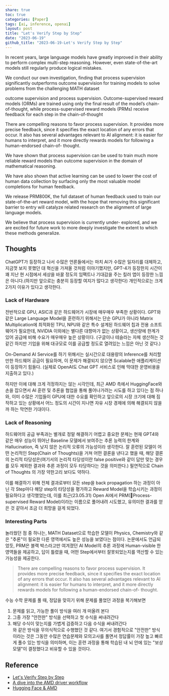```yaml
---  
share: true  
toc: true  
categories: [Paper]  
tags: [ai, inference, openai]  
layout: post  
title: "Let's Verify Step by Step"  
date: "2023-06-19"  
github_title: "2023-06-19-Let's Verify Step by Step"  
---  
```

  
In recent years, large language models have greatly improved in their ability to perform complex multi-step reasoning. However, even state-of-the-art models still regularly produce logical mistakes.  
  
We conduct our own investigation, finding that process supervision significantly outperforms outcome supervision for training models to solve problems from the challenging MATH dataset  
  
outcome supervision and process supervision. Outcome-supervised reward models (ORMs) are trained using only the final result of the model’s chain-of-thought, while process-supervised reward models (PRMs) receive feedback for each step in the chain-of-thought  
  
There are compelling reasons to favor process supervision. It provides more precise feedback, since it specifies the exact location of any errors that occur. It also has several advantages relevant to AI alignment: it is easier for humans to interpret, and it more directly rewards models for following a human-endorsed chain-of- thought.  
  
We have shown that process supervision can be used to train much more reliable reward models than outcome supervision in the domain of mathematical reasoning.   
  
We have also shown that active learning can be used to lower the cost of human data collection by surfacing only the most valuable model completions for human feedback.  
  
We release PRM800K, the full dataset of human feedback used to train our state-of-the-art reward model, with the hope that removing this significant barrier to entry will catalyze related research on the alignment of large language models.   
  
We believe that process supervision is currently under- explored, and we are excited for future work to more deeply investigate the extent to which these methods generalize.  
  
  
  
## Thoughts  
  
ChatGPT가 등장하고 나서 수많은 언론들에서는 마치 AI가 수많은 일자리를 대체하고, 지금껏 보지 못했던 대 혁신을 가져올 것처럼 이야기했지만, GPT-4가 등장한지 시간이 꽤 지난 현 시점에서 세상을 바꿀 정도의 임팩트나 기대감을 주는 킬러 앱이 등장한 느낌은 아니다.(하지만 앞으로는 충분히 등장할 여지가 많다고 생각한다) 개인적으로는 크게 2가지 이유가 있다고 생각한다.  
  
### Lack of Hardware  
전반적으로 GPU, ASIC과 같은 하드웨어가 시장에 매우매우 부족한 상황이다. GPT와 같은 Large Language Model을 훈련하기 위해서는 단순 GPU가 아니라 Matrix Multiplication에 최적화된 TPU, NPU와 같은 특수 설계된 하드웨어 칩과 전용 소프트웨어가 필요한데, NVIDIA 이외에는 별다른 대항마가 없는 상황이고, 생산량에 한계가 있어 공급에 비해 수요가 매우매우 높은 상황이다. (구글이나 테슬라는 자체 생산하는 것 같긴 하지만 기업을 위해 대규모로 이를 공급할 정도로 열려있는 느낌은 아닌 것 같다.)  
  
On-Demand AI Service를 하기 위해서는 실시간으로 대용량의 Inference를 처리할만한 하드웨어 공급이 필요하며, 이 문제가 해결되지 않으면 Scalable한 애플리케이션이 등장하기 힘들다. (실제로 OpenAI도 Chat GPT 서비스로 인해 막대한 운영비용을 지출하고 있다.)  
  
하지만 이에 대해 크게 걱정하지는 않는 시각인데, 최근 AMD 측에서 HuggingFace와 손을 잡으면서 AI 훈련 및 추론을 협업을 통해 풀어나가려는 시도를 하고 있다는 점 하나와, 이미 수많은 기업들이 GPU에 대한 수요를 확인하고 앞으로의 시장 크기에 대해 짐작하고 있는 상황에서 어느 정도의 시간이 지나면 자유 시장 경제에 의해 해결되지 않을까 하는 막연한 기대이다.  
  
### Lack of Reasoning  
하드웨어의 공급 부족과는 별개로 정말 해결하기 어렵고 중요한 문제는 현재 GPT4와 같은 매우 성능이 뛰어난 Baseline 모델에서 보여주는 추론 능력의 한계와 Hallucination, 즉 낮지 않은 논리적 오류의 가능성이라 생각한다. 잘 훈련된 모델이 어떤 논리적인 Step(Chain of Thoughts)을 거쳐 어떤 결론을 낸다고 했을 때, 해당 결론의 논리적 타당성은(여기서의 논리적 타당성이란 false positive와 같이 답만 맞는 경우를 모두 제외한 결과와 추론 과정이 모두 타당하다는 것을 의미한다.) 필연적으로 Chain of Thoughts 의 가장 약한고리 보다도 약하다.  
  
이를 해결하기 위해 전체 결과로부터 모든 step을 back propagation 하는 과정이 아닌 각 Step마다 해당 step의 타당성을 평가하고 Reward Model을 학습시키는 과정이 필요하다고 생각했었는데, 이를 최근(23.05.31) Open AI에서 PRM(Process-supervised Reward Model)이라는 이름으로 풀어내려 시도했고, 유의미한 결과를 얻은 것 같아서 조금 더 희망을 걸게 되었다.  
  
### Interesting Parts  
놀라웠던 점 중 하나는, MATH Dataset으로 학습한 모델이 Physics, Chemistry와 같은 "추론"이 필요한 다른 영역에서도 높은 성능을 보였다는 점이다. 논문에서도 언급되었듯, PRM은 블랙 박스라고만 여겨졌던 AI Model의 추론 과정에 Human-visible 한 영역들을 제공하고, 답이 틀렸을 때, 어떤 Step에서부터 잘못되었는지를 역산할 수 있는 가능성을 제공한다.   
  
>There are compelling reasons to favor process supervision. It provides more precise feedback, since it specifies the exact location of any errors that occur. It also has several advantages relevant to AI alignment: it is easier for humans to interpret, and it more directly rewards models for following a human-endorsed chain-of- thought.  
  
수능 수학 문제를 풀 때, 정답을 맞히기 위해 문제를 풀었던 과정을 복기해보면  
1. 문제를 읽고, 가능한 풀이 방식을 여러 개 떠올려 본다  
2. 그중 가장 "안전한" 방식을 선택하고 첫 수식을 써내려간다  
3. 해당 수식이 맞는지를 가볍게 검증하고 다음 수식을 써내려간다  
와 같은 방식을 무의식적으로 수행했던 것 같다. 여기서 경험적으로 "안전한" 방식이라는 것은 그동안 수많은 연습문제와 모의고사를 풀면서 정답률이 가장 높고 빠르게 풀수 있는 방식을 의미하며, 이는 훈련 과정을 통해 학습된 내 뇌 안에 있는 "보상 모델"이 결정했다고 비유할 수 있을 것이다.  
  
  
## Reference  
- [Let's Verify Step by Step](https://arxiv.org/abs/2305.20050)  
- [A dive into the AMD driver workflow](https://geohot.github.io/blog/jekyll/update/2023/06/07/a-dive-into-amds-drivers.html)  
- [Hugging Face & AMD](https://huggingface.co/blog/huggingface-and-amd)  
